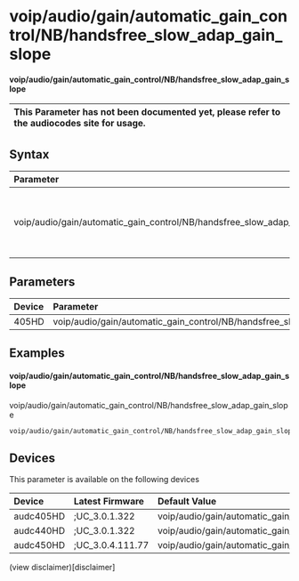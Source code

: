 ﻿---
description: voip/audio/gain/automatic_gain_control/NB/handsfree_slow_adap_gain_slope
search: false
---

# voip/audio/gain/automatic_gain_control/NB/handsfree_slow_adap_gain_slope

#### voip/audio/gain/automatic_gain_control/NB/handsfree_slow_adap_gain_slope


| This Parameter has not been documented yet, please refer to the audiocodes site for usage.  |
| :--- |

## Syntax
| Parameter | Syntax |
| :--- | :--- |
|voip/audio/gain/automatic_gain_control/NB/handsfree_slow_adap_gain_slope | {% raw %} undefined {% endraw %} |

## Parameters
|Device|Parameter|value|Description|
|:---|:---|:---|:---|
| 405HD | voip/audio/gain/automatic_gain_control/NB/handsfree_slow_adap_gain_slope |  |  |

## Examples
#### voip/audio/gain/automatic_gain_control/NB/handsfree_slow_adap_gain_slope

voip/audio/gain/automatic_gain_control/NB/handsfree_slow_adap_gain_slope

```
voip/audio/gain/automatic_gain_control/NB/handsfree_slow_adap_gain_slope=1_00
```

## Devices
This parameter is available on the following devices

| Device | Latest Firmware | Default Value |
|:---|:---|:---|
| audc405HD | ;UC_3.0.1.322 | voip/audio/gain/automatic_gain_control/NB/handsfree_slow_adap_gain_slope=1_00 
| audc440HD | ;UC_3.0.1.322 | voip/audio/gain/automatic_gain_control/NB/handsfree_slow_adap_gain_slope=1_00 
| audc450HD | ;UC_3.0.4.111.77 | voip/audio/gain/automatic_gain_control/NB/handsfree_slow_adap_gain_slope=1_00 

(view disclaimer)[disclaimer]
